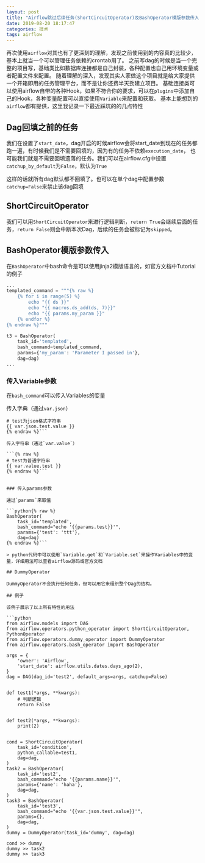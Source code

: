 ```yaml
---
layout: post
title: "Airflow跳过后续任务(ShortCircuitOperator)及BashOperator模版参数传入"
date: 2019-08-20 18:17:47
categories: 技术
tags: airflow
---
```


再次使用`airflow`对其也有了更深刻的理解，发现之前使用到的内容真的比较少，基本上就当一个可以管理任务依赖的crontab用了。
之前写dag的时候是当一个完整的项目写，基础类比如数据库连接都是自己封装，各种配置也自己用环境变量或者配置文件来配置。
随着理解的深入，发现其实人家做这个项目就是给大家提供一个开箱即用的任务管理平台，而不是让你还费半天劲建立项目。
基础连接类可以使用airflow自带的各种Hook，如果不符合你的要求，可以在`plugins`中添加自己的Hook，各种变量配置可以直接使用`Variable`来配置和获取。
基本上能想到的`airflow`都有提供，这里我记录一下最近踩坑的的几点特性

## Dag回填之前的任务

我们在设置了`start_date`，dag开启的时候airflow会将start_date到现在的任务都跑一遍，有时候我们是不需要回填的，因为有的任务不依赖`execution_date`，
也可能我们就是不需要回填遗落的任务。我们可以在airflow.cfg中设置`catchup_by_default`为`False`，默认为`True`

这样的话就所有dag默认都不回填了。也可以在单个dag中配置参数`catchup=False`来禁止该dag回填

## ShortCircuitOperator

我们可以用`ShortCircuitOperator`来进行逻辑判断，`return True`会继续后面的任务，`return False`则会中断本次Dag，后续的任务会被标记为`skipped`。

## BashOperator模版参数传入

在`BashOperator`中bash命令是可以使用jinja2模版语言的，如官方文档中Tutorial的例子

```python
...
templated_command = """{% raw %}
    {% for i in range(5) %}
        echo "{{ ds }}"
        echo "{{ macros.ds_add(ds, 7)}}"
        echo "{{ params.my_param }}"
    {% endfor %}
{% endraw %}"""

t3 = BashOperator(
    task_id='templated',
    bash_command=templated_command,
    params={'my_param': 'Parameter I passed in'},
    dag=dag)
...
```

### 传入Variable参数

在`bash_command`可以传入Variables的变量

传入字典（通过`var.json`）

```{% raw %}
# test为json格式字符串
{{ var.json.test.value }}
{% endraw %}```

传入字符串（通过`var.value`）

```{% raw %}
# test为普通字符串
{{ var.value.test }}
{% endraw %}```


### 传入params参数

通过`params`来取值

```python{% raw %}
BashOperator(
    task_id='templated',
    bash_command="echo '{{params.test}}'",
    params={'test': 'ttt'},
    dag=dag)
{% endraw %}```

> python代码中可以使用`Variable.get`和`Variable.set`来操作Variables中的变量，详细用法可以查看airflow源码或官方文档

## DummyOperator

DummyOperator不会执行任何任务，但可以用它来组织整个Dag的结构。

## 例子

该例子展示了以上所有特性的用法

```python
from airflow.models import DAG
from airflow.operators.python_operator import ShortCircuitOperator, PythonOperator
from airflow.operators.dummy_operator import DummyOperator
from airflow.operators.bash_operator import BashOperator

args = {
    'owner': 'Airflow',
    'start_date': airflow.utils.dates.days_ago(2),
}
dag = DAG(dag_id='test2', default_args=args, catchup=False)


def test1(*args, **kwargs):
    # 判断逻辑
    return False


def test2(*args, **kwargs):
    print(2)


cond = ShortCircuitOperator(
    task_id='condition',
    python_callable=test1,
    dag=dag,
)
task2 = BashOperator(
    task_id='test2',
    bash_command="echo '{{params.name}}'",
    params={'name': 'haha'},
    dag=dag,
)
task3 = BashOperator(
    task_id='test3',
    bash_command="echo '{{var.json.test.value}}'",
    params={},
    dag=dag,
)
dummy = DummyOperator(task_id='dummy', dag=dag)

cond >> dummy
dummy >> task2
dummy >> task3
```
